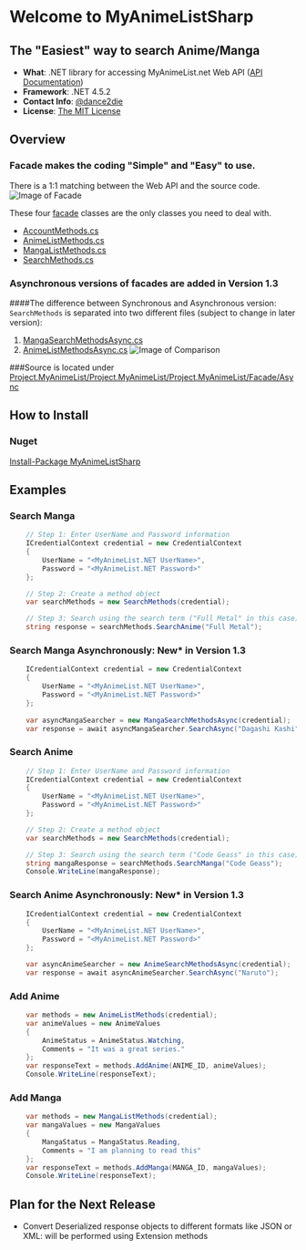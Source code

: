 # Welcome to MyAnimeListSharp
## The "Easiest" way to search Anime/Manga

* **What**: .NET library for accessing MyAnimeList.net Web API ([API Documentation](http://myanimelist.net/modules.php?go=api))
* **Framework**: .NET 4.5.2
* **Contact Info**: [@dance2die](https://twitter.com/dance2die)
* **License**: [The MIT License](http://opensource.org/licenses/MIT)


## Overview
### Facade makes the coding "Simple" and "Easy" to use.
There is a 1:1 matching between the Web API and the source code.
![Image of Facade](http://i.imgur.com/IwUvS8w.jpg)

These four [facade](https://github.com/dance2die/Project.MyAnimeList/tree/master/Project.MyAnimeList/Project.MyAnimeList/Facade) classes are the only classes you need to deal with.
* [AccountMethods.cs](https://github.com/dance2die/Project.MyAnimeList/blob/master/Project.MyAnimeList/Project.MyAnimeList/Facade/AccountMethods.cs)
* [AnimeListMethods.cs](https://github.com/dance2die/Project.MyAnimeList/blob/master/Project.MyAnimeList/Project.MyAnimeList/Facade/AnimeListMethods.cs)
* [MangaListMethods.cs](https://github.com/dance2die/Project.MyAnimeList/blob/master/Project.MyAnimeList/Project.MyAnimeList/Facade/MangaListMethods.cs)
* [SearchMethods.cs](https://github.com/dance2die/Project.MyAnimeList/blob/master/Project.MyAnimeList/Project.MyAnimeList/Facade/SearchMethods.cs)
 
### Asynchronous versions of facades are added in Version 1.3
####The difference between Synchronous and Asynchronous version:
`SearchMethods` is separated into two different files (subject to change in later version): 

1. [MangaSearchMethodsAsync.cs](https://github.com/dance2die/Project.MyAnimeList/blob/master/Project.MyAnimeList/Project.MyAnimeList/Facade/Async/MangaSearchMethodsAsync.cs)
2. [AnimeListMethodsAsync.cs](https://github.com/dance2die/Project.MyAnimeList/blob/master/Project.MyAnimeList/Project.MyAnimeList/Facade/Async/AnimeListMethodsAsync.cs)
![Image of Comparison](http://i.imgur.com/vNGVgQf.png)

###Source is located under
[Project.MyAnimeList/Project.MyAnimeList/Project.MyAnimeList/Facade/Async](https://github.com/dance2die/Project.MyAnimeList/tree/master/Project.MyAnimeList/Project.MyAnimeList/Facade/Async)


## How to Install
### Nuget
[Install-Package MyAnimeListSharp](https://www.nuget.org/packages/MyAnimeListSharp/)


## Examples
### Search Manga
```c#
	// Step 1: Enter UserName and Password information
	ICredentialContext credential = new CredentialContext
	{
		UserName = "<MyAnimeList.NET UserName>",
		Password = "<MyAnimeList.NET Password>"
	};

	// Step 2: Create a method object
	var searchMethods = new SearchMethods(credential);

	// Step 3: Search using the search term ("Full Metal" in this case)
	string response = searchMethods.SearchAnime("Full Metal");
```

### Search Manga Asynchronously: New* in Version 1.3
```c#
	ICredentialContext credential = new CredentialContext
	{
		UserName = "<MyAnimeList.NET UserName>",
		Password = "<MyAnimeList.NET Password>"
	};
	
	var asyncMangaSearcher = new MangaSearchMethodsAsync(credential);
	var response = await asyncMangaSearcher.SearchAsync("Dagashi Kashi");
```

### Search Anime
```c#
	// Step 1: Enter UserName and Password information
	ICredentialContext credential = new CredentialContext
	{
		UserName = "<MyAnimeList.NET UserName>",
		Password = "<MyAnimeList.NET Password>"
	};

	// Step 2: Create a method object
	var searchMethods = new SearchMethods(credential);

	// Step 3: Search using the search term ("Code Geass" in this case)
	string mangaResponse = searchMethods.SearchManga("Code Geass");
	Console.WriteLine(mangaResponse);
```

### Search Anime Asynchronously: New* in Version 1.3
```c#
	ICredentialContext credential = new CredentialContext
	{
		UserName = "<MyAnimeList.NET UserName>",
		Password = "<MyAnimeList.NET Password>"
	};

	var asyncAnimeSearcher = new AnimeSearchMethodsAsync(credential);
	var response = await asyncAnimeSearcher.SearchAsync("Naruto");
```


### Add Anime
```c#
	var methods = new AnimeListMethods(credential);
	var animeValues = new AnimeValues
	{
		AnimeStatus = AnimeStatus.Watching,
		Comments = "It was a great series."
	};
	var responseText = methods.AddAnime(ANIME_ID, animeValues);
	Console.WriteLine(responseText);
```

### Add Manga
```c#
	var methods = new MangaListMethods(credential);
	var mangaValues = new MangaValues
	{
		MangaStatus = MangaStatus.Reading,
		Comments = "I am planning to read this"
	};
	var responseText = methods.AddManga(MANGA_ID, mangaValues);
	Console.WriteLine(responseText);
```


## Plan for the Next Release
* Convert Deserialized response objects to different formats like JSON or XML: will be performed using Extension methods
